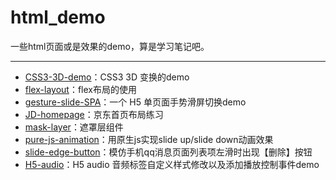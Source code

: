 # html_demo
一些html页面或是效果的demo，算是学习笔记吧。

---

- [CSS3-3D-demo](./CSS3-3D-demo/README.md)：CSS3 3D 变换的demo
- [flex-layout](./flex-layout/README.md)：flex布局的使用
- [gesture-slide-SPA](./gesture-slide-SPA/README.md)：一个 H5 单页面手势滑屏切换demo
- [JD-homepage](./JD-homepage/README.md)：京东首页布局练习
- [mask-layer](./mask-layer/README.md)：遮罩层组件
- [pure-js-animation](./pure-js-animation/README.md)：用原生js实现slide up/slide down动画效果
- [slide-edge-button](./slide-edge-button/README.md)：模仿手机qq消息页面列表项左滑时出现【删除】按钮
- [H5-audio](./H5-audio/README.md)：H5 audio 音频标签自定义样式修改以及添加播放控制事件demo
